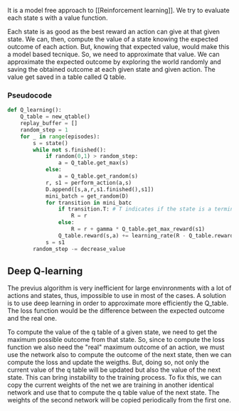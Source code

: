 It is a model free approach to [[Reinforcement learning]]. We try to evaluate each state s with a value function.

Each state is as good as the best reward an action can give at that given state. We can, then, compute the value of a state knowing the expected outcome of each action. But, knowing that expected value, would make this a model based tecnique.
So, we need to approximate that value. We can approximate the expected outcome by exploring the world randomly and saving the obtained outcome at each given state and given action. The value get saved in a table called Q table.

### Pseudocode

```python
def Q_learning():
	Q_table = new_qtable()
	replay_buffer = []
	random_step = 1
	for _ in range(episodes):
		s = state()
		while not s.finished():
			if random(0,1) > random_step:
				a = Q_table.get_max(s)
			else:
				a = Q_table.get_random(s)
			r, s1 = perform_action(a,s)
			D.append([s,a,r,s1.finished(),s1])
			mini_batch = get_random(D)
			for transition in mini_batc 
				if transition.T: # T indicates if the state is a terminal one
					R = r
				else:
					R = r + gamma * Q_table.get_max_reward(s1)
				Q_table.reward(s,a) += learning_rate(R - Q_table.reward(s,a)) 
			s = s1
		random_step -= decrease_value
```


## Deep Q-learning

The previus algorithm is very inefficient for large envinronments with a lot of actions and states, thus, impossible to use in most of the cases. A solution is to use deep learning in order to approximate more efficiently the Q_table. 
The loss function would be the difference between the expected outcome and the real one. 

To compute the value of the q table of a given state, we need to get the maximum possible outcome from that state. So, since to compute the loss function we also need the "real" maximum outcome of an action, we must use the network also to compute the outcome of the next state, then we can compute the loss and update the weigths. But, doing so, not only the current value of the q table will be updated but also the value of the next state. This can bring instability to the training process. To fix this, we can copy the current weights of the net we are training in another identical network and use that to compute the q table value of the next state. The weights of the second network will be copied periodically from the first one.   